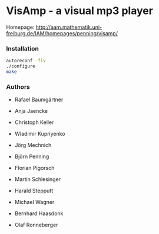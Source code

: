 VisAmp - a visual mp3 player
============================

Homepage: http://aam.mathematik.uni-freiburg.de/IAM/homepages/penning/visamp/

### Installation

```bash
autoreconf -fiv
./configure
make
```

### Authors

* Rafael Baumgärtner
* Anja Jaencke
* Christoph Keller
* Wladimir Kupriyenko
* Jörg Mechnich
* Björn Penning
* Florian Pigorsch
* Martin Schlesinger
* Harald Stepputt
* Michael Wagner

* Bernhard Haasdonk
* Olaf Ronneberger
